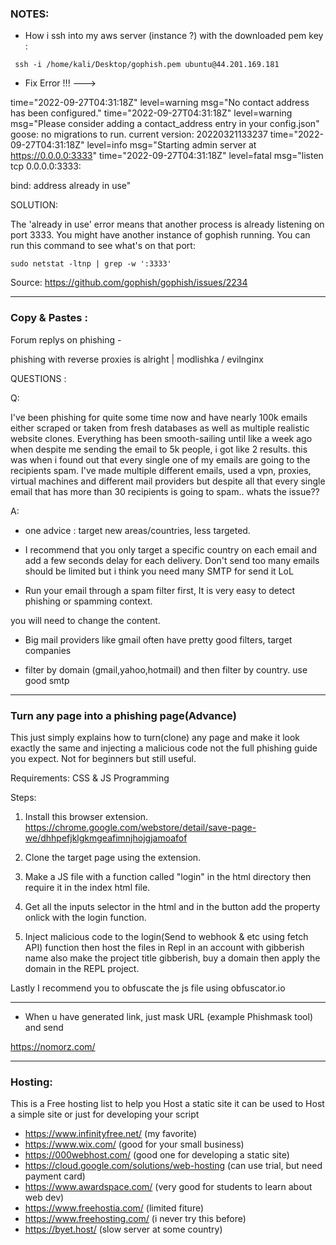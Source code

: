 
### NOTES:

* How i ssh into my aws server (instance ?) with the downloaded pem key :

```  ssh -i /home/kali/Desktop/gophish.pem ubuntu@44.201.169.181 ```

* Fix Error !!! ---> 

time="2022-09-27T04:31:18Z" level=warning msg="No contact address has been configured."
time="2022-09-27T04:31:18Z" level=warning msg="Please consider adding a contact_address entry in your config.json"
goose: no migrations to run. current version: 20220321133237
time="2022-09-27T04:31:18Z" level=info msg="Starting admin server at https://0.0.0.0:3333"
time="2022-09-27T04:31:18Z" level=fatal msg="listen tcp 0.0.0.0:3333: 

bind: address already in use"

SOLUTION: 

The 'already in use' error means that another process is already listening on port 3333. You might have another instance of gophish running. You can run this command to see what's on that port:

``` sudo netstat -ltnp | grep -w ':3333' ```

Source: https://github.com/gophish/gophish/issues/2234


***


### Copy & Pastes :

Forum replys on phishing -

phishing with reverse proxies is alright | modlishka / evilnginx 


QUESTIONS :


Q:

I've been phishing for quite some time now and have nearly 100k emails either scraped or taken from fresh databases as well as multiple realistic website clones. Everything has been smooth-sailing until like a week ago when despite me sending the email to 5k people, i got like 2 results. this was when i found out that every single one of my emails are going to the recipients spam. I've made multiple different emails, used  a vpn, proxies, virtual machines and different mail providers but despite all that every single email that has more than 30 recipients is going to spam.. whats the issue??

A:

* one advice : target new areas/countries, less targeted.

* I recommend that you only target a specific country on each email and add a few seconds delay for each delivery. Don't send too many emails should be limited but i think you need many SMTP for send it LoL

* Run your email through a spam filter first, It is very easy to detect phishing or spamming context.

you will need to change the content.

* Big mail providers like gmail often have pretty good filters, target companies

* filter by domain (gmail,yahoo,hotmail) and then filter by country. use good smtp



* * * 

### Turn any page into a phishing page(Advance)

This just simply explains how to turn(clone) any page and make it look exactly the same and injecting a malicious code not the full phishing guide you expect. Not for beginners but still useful.

Requirements:
CSS & JS Programming

Steps:

1. Install this browser extension. https://chrome.google.com/webstore/detail/save-page-we/dhhpefjklgkmgeafimnjhojgjamoafof

2. Clone the target page using the extension.

3. Make a JS file with a function called "login" in the html directory then require it in the index html file.

4. Get all the inputs selector in the html and in the button add the property onlick with the login function.

3. Inject malicious code to the login(Send to webhook & etc using fetch API) function then host the files in Repl in an account with gibberish name also make the project title gibberish, buy a domain then apply the domain in the REPL project.





Lastly I recommend you to obfuscate the js file using obfuscator.io


* * *

* When u have generated link, just mask URL (example Phishmask tool) and send

https://nomorz.com/

* * *

### Hosting:

This is a Free hosting list to help you Host a static site
it can be used to Host a simple site or just for developing your script

- https://www.infinityfree.net/ (my favorite)
- https://www.wix.com/ (good for your small business)
- https://000webhost.com/ (good one for developing a static site)
- https://cloud.google.com/solutions/web-hosting (can use trial, but need payment card)
- https://www.awardspace.com/ (very good for students to learn about web dev)
- https://www.freehostia.com/ (limited fiture)
- https://www.freehosting.com/ (i never try this before)
- https://byet.host/ (slow server at some country)


